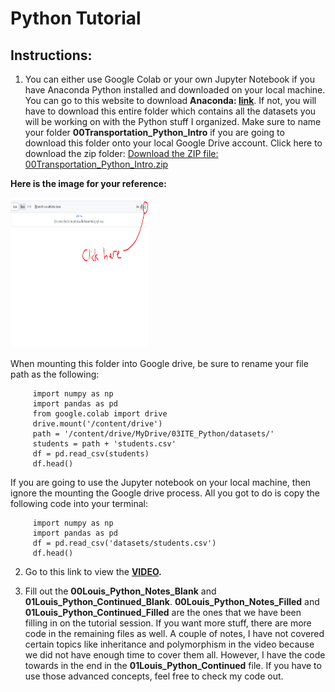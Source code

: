 # Python Tutorial

## Instructions:
  1. You can either use Google Colab or your own Jupyter Notebook if you have Anaconda Python installed and downloaded on your local machine. You can go to this website to download **Anaconda: [link](https://www.anaconda.com/download)**. If not, you will have to download this entire folder which contains all the datasets you will be working on with the Python stuff I organized. Make sure to name your folder **00Transportation_Python_Intro** if you are going to download this folder onto your local Google Drive account. Click here to download the zip folder: [Download the ZIP file: 00Transportation_Python_Intro.zip](https://github.com/lotlouischoitslab/Computational_Transportation_Science/blob/main/00Transportation_Python_Intro/00Transportation_Python_Intro.zip)


**Here is the image for your reference:**

<p>
    <img src="images/zip_download.png" width="220" height="240" />
</p>



When mounting this folder into Google drive, be sure to rename your file path as the following:

         import numpy as np   
         import pandas as pd 
         from google.colab import drive
         drive.mount('/content/drive')
         path = '/content/drive/MyDrive/03ITE_Python/datasets/'
         students = path + 'students.csv'
         df = pd.read_csv(students)
         df.head()

If you are going to use the Jupyter notebook on your local machine, then ignore the mounting the Google drive process. All you got to do is copy the following code into your terminal:
          
         import numpy as np   
         import pandas as pd
         df = pd.read_csv('datasets/students.csv')
         df.head()

  2. Go to this link to view the **[VIDEO](https://www.canva.com/design/DAFtbdwJChQ/_dMqvxLOOUMN5jlvxX9eHQ/edit?utm_content=DAFtbdwJChQ&utm_campaign=designshare&utm_medium=link2&utm_source=sharebutton).**
  
  3. Fill out the **00Louis_Python_Notes_Blank** and **01Louis_Python_Continued_Blank**. **00Louis_Python_Notes_Filled** and **01Louis_Python_Continued_Filled** are the ones that we have been filling in on the tutorial session. If you want more stuff, there are more code in the remaining files as well.  A couple of notes, I have not covered certain topics like inheritance and polymorphism in the video because we did not have enough time to cover them all. However, I have the code towards in the end in the **01Louis_Python_Continued** file. If you have to use those advanced concepts, feel free to check my code out. 
